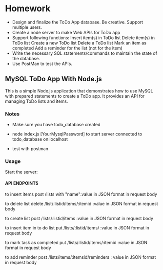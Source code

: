 # Homework

* Design and finalize the ToDo App database. Be creative. Support multiple users.
* Create a node server to make Web APIs for ToDo app
* Support following functions:
Insert item(s) in ToDo list
Delete item(s) in ToDo list
Create a new ToDo list
Delete a ToDo list
Mark an item as completed
Add a reminder for the list (not for the item)
* Write the necessary SQL statements/commands to maintain the state of the database.
* Use PostMan to test the APIs.


## MySQL ToDo App With Node.js
This is a simple Node.js application that demonstrates how to use MySQL with prepared statements to create a ToDo app. It provides an API for managing ToDo lists and items.


### Notes
* Make sure you have todo_database created

* node index.js [YourMysqlPassword] to start server connected to todo_database on localhost

* test with postman


### Usage
Start the server:

#### API ENDPOINTS

to insert items post /lists with "name":value in JSON format in request body

to delete list
delete /list/:listid/items/:itemid :value in JSON format in request body

to create list post /lists/:listid/items :value in JSON format in request body

to insert item in to do list put /lists/:listid/items/ :value in JSON format in request body

to mark task as completed put /lists/:listid/items/:itemid :value in JSON format in request body

to add reminder post /lists/items/:itemsid/reminders : value in JSON format in request body
